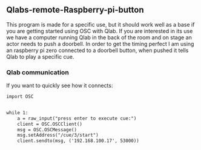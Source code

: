 ## Qlabs-remote-Raspberry-pi-button

This program is made for a specific use, but it should work well as a base if you are getting started using OSC with Qlab.
If you are interested in its use we have a computer running Qlab in the back of the room and on stage an actor needs to push a doorbell. In order to get the timing perfect I am using an raspberry pi zero connected to a doorbell button, when pushed it tells Qlab to play a specific cue.

### Qlab communication

If you want to quickly see how it connects:

```markdown
import OSC


while 1:
	a = raw_input("press enter to execute cue:")
	client = OSC.OSCClient()
	msg = OSC.OSCMessage()
	msg.setAddress("/cue/3/start")
	client.sendto(msg, ('192.168.100.17', 53000))

```

